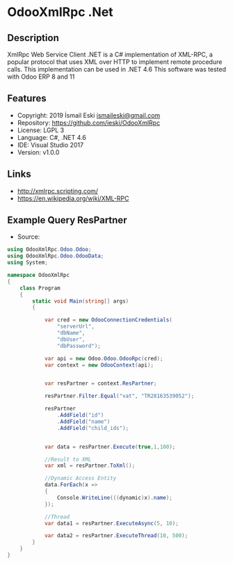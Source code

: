 OdooXmlRpc .Net
================

Description
-----------
XmlRpc Web Service Client .NET is a C# implementation of XML-RPC, a popular
protocol that uses XML over HTTP to implement remote procedure calls.
This implementation can be used in .NET 4.6
This software was tested with Odoo ERP 8 and 11


Features
--------
- Copyright: 2019 İsmail Eski <ismaileski@gmail.com>
- Repository: https://github.com/ieski/OdooXmlRpc
- License: LGPL 3
- Language: C#, .NET 4.6
- IDE: Visual Studio 2017
- Version: v1.0.0


Links
-----
- http://xmlrpc.scripting.com/
- https://en.wikipedia.org/wiki/XML-RPC


Example Query ResPartner
--------------------------------
- Source:

```cs
using OdooXmlRpc.Odoo.Odoo;
using OdooXmlRpc.Odoo.OdooData;
using System;

namespace OdooXmlRpc
{
    class Program
    {
        static void Main(string[] args)
        {

            var cred = new OdooConnectionCredentials(
                "serverUrl",
                "dbName",
                "dbUser",
                "dbPassword");

            var api = new Odoo.Odoo.OdooRpc(cred);
            var context = new OdooContext(api);


            var resPartner = context.ResPartner;

            resPartner.Filter.Equal("vat", "TR28163539052");

            resPartner
                .AddField("id")
                .AddField("name")
                .AddField("child_ids");


            var data = resPartner.Execute(true,1,100);

            //Result to XML
            var xml = resPartner.ToXml();

            //Dynamic Access Entity
            data.ForEach(x =>
            {
                Console.WriteLine(((dynamic)x).name);
            });

            //Thread
            var data1 = resPartner.ExecuteAsync(5, 10);

            var data2 = resPartner.ExecuteThread(10, 500);
        }
    }
}

```


